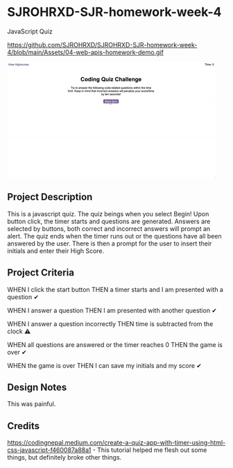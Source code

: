 # SJROHRXD-SJR-homework-week-4
JavaScript Quiz

https://github.com/SJROHRXD/SJROHRXD-SJR-homework-week-4/blob/main/Assets/04-web-apis-homework-demo.gif

![Alt Text](https://raw.githubusercontent.com/SJROHRXD/SJROHRXD-SJR-homework-week-4/main/Assets/04-web-apis-homework-demo.gif)

## Project Description

This is a javascript quiz. The quiz beings when you select Begin! Upon button click, the timer starts and questions are generated. Answers are selected by buttons, both correct and incorrect answers will prompt an alert. The quiz ends when the timer runs out or the questions have all been answered by the user. There is then a prompt for the user to insert their initials and enter their High Score.

## Project Criteria

WHEN I click the start button THEN a timer starts and I am presented with a question ✔

WHEN I answer a question THEN I am presented with another question ✔

WHEN I answer a question incorrectly THEN time is subtracted from the clock ⚠

WHEN all questions are answered or the timer reaches 0 THEN the game is over ✔

WHEN the game is over THEN I can save my initials and my score ✔

## Design Notes
This was painful.

## Credits
https://codingnepal.medium.com/create-a-quiz-app-with-timer-using-html-css-javascript-f460087a88a1 - This tutorial helped me flesh out some things, but definitely broke other things.
